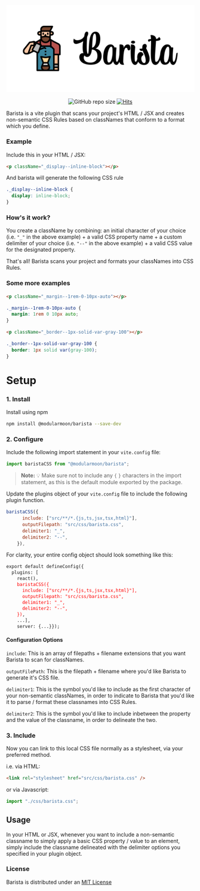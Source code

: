 ![Barista Logo](images/barista_logo.jpg)

<div align="center">

![GitHub repo size](https://img.shields.io/github/repo-size/maxnelson/barista)
[![Hits](https://hits.seeyoufarm.com/api/count/incr/badge.svg?url=https%3A%2F%2Fgithub.com%2Fmaxnelson%2Fbarista&count_bg=%2379C83D&title_bg=%23555555&icon=&icon_color=%23E7E7E7&title=hits+daily+%2F+total&edge_flat=false)](https://hits.seeyoufarm.com)

</div>

Barista is a vite plugin that scans your project's HTML / JSX and creates non-semantic CSS Rules based on classNames that conform to a format which you define.

### Example

Include this in your HTML / JSX:

```html
<p className="_display--inline-block"></p>
```

And barista will generate the following CSS rule

```css
._display--inline-block {
  display: inline-block;
}
```

### How's it work?

You create a className by combining:
an initial character of your choice (i.e. `"_"` in the above example) + a valid CSS property name + a custom delimiter of your choice (i.e. `"--"` in the above example) + a valid CSS value for the designated property.

That's all! Barista scans your project and formats your classNames into CSS Rules.

### Some more examples

```html
<p className="_margin--1rem-0-10px-auto"></p>
```

```css
._margin--1rem-0-10px-auto {
  margin: 1rem 0 10px auto;
}
```

```html
<p className="_border--1px-solid-var-gray-100"></p>
```

```css
._border--1px-solid-var-gray-100 {
  border: 1px solid var(gray-100);
}
```

# Setup

### 1. Install

Install using npm

```sh
npm install @modularmoon/barista --save-dev
```

### 2. Configure

Include the following import statement in your `vite.config` file:

```js
import baristaCSS from "@modularmoon/barista";
```

> **Note:** 💡 Make sure not to include any `{` `}` characters in the import statement, as this is the default module exported by the package.

Update the plugins object of your `vite.config` file to include the following plugin function.

```js
baristaCSS({
      include: ["src/**/*.{js,ts,jsx,tsx,html}"],
      outputFilepath: "src/css/barista.css",
      delimiter1: "_",
      delimiter2: "--",
    }),
```

For clarity, your entire config object should look something like this:

<pre><code>export default defineConfig({
  plugins: [
    react(),
    <span style="color: red;">baristaCSS({
      include: ["src/**/*.{js,ts,jsx,tsx,html}"],
      outputFilepath: "src/css/barista.css",
      delimiter1: "_",
      delimiter2: "--",
    })</span>,
    ...],
    server: {...}});</code></pre>

#### Configuration Options

`include`: This is an array of filepaths + filename extensions that you want Barista to scan for classNames.

`outputFilePath`: This is the filepath + filename where you'd like Barista to generate it's CSS file.

`delimiter1`: This is the symbol you'd like to include as the first character of your non-semantic classNames, in order to indicate to Barista that you'd like it to parse / format these classnames into CSS Rules.

`delimiter2`: This is the symbol you'd like to include inbetween the property and the value of the classname, in order to delineate the two.

### 3. Include

Now you can link to this local CSS file normally as a stylesheet, via your preferred method.

i.e. via HTML:

```html
<link rel="stylesheet" href="src/css/barista.css" />
```

or via Javascript:

```js
import "./css/barista.css";
```

## Usage

In your HTML or JSX, whenever you want to include a non-semantic classname to simply apply a basic CSS property / value to an element, simply include the classname delineated with the delimiter options you specified in your plugin object.

### License

Barista is distributed under an [MIT License](https://github.com/maxnelson/barista/blob/main/LICENSE.md)
